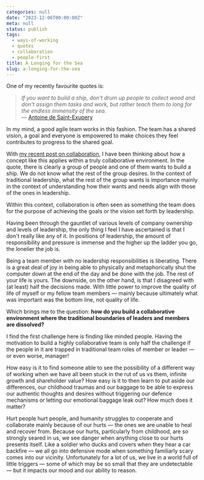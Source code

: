 ```yaml
---
categories: null
date: "2023-12-06T00:00:00Z"
meta: null
status: publish
tags:
  - ways-of-working
  - quotes
  - collaboration
  - people-first
title: A Longing for the Sea
slug: a-longing-for-the-sea
---
```


One of my recently favourite quotes is:

> _If you want to build a ship, don't drum up people to collect wood and don't
> assign them tasks and work, but rather teach them to long for the endless
> immensity of the sea._  
> — [Antoine de Saint-Exupery](https://www.brainyquote.com/authors/antoine-de-saint-exupery-quotes)

In my mind, a good agile team works in this fashion. The team has a shared
vision, a goal and everyone is empowered to make choices they feel contributes
to progress to the shared goal.

With [my recent post on collaboration](2023/11/21/muster/), I have been thinking
about how a concept like this applies within a truly collaborative environment.
In the quote, there is clearly a group of people and one of them wants to build
a ship. We do not know what the rest of the group desires. In the context of
traditional leadership, what the rest of the group wants is importance mainly in
the context of understanding how their wants and needs align with those of the
ones in leadership.

<!--more-->

Within this context, collaboration is often seen as something the team does for
the purpose of achieving the goals or the vision set forth by leadership.

Having been through the gauntlet of various levels of company ownership and
levels of leadership, the only thing I feel I have ascertained is that I don't
really like any of it. In positions of leadership, the amount of responsibility
and pressure is immense and the higher up the ladder you go, the lonelier the
job is.

Being a team member with no leadership responsibilities is liberating. There is
a great deal of joy in being able to physically and metaphorically shut the
computer down at the end of the day and be done with the job. The rest of your
life is yours. The downside, on the other hand, is that I disagreed with (at
least) half the decisions made. With little power to improve the quality of life
of myself or my fellow team members — mainly because ultimately what was
important was the bottom line, not quality of life.

Which brings me to the question: **how do you build a collaborative environment
where the traditional boundaries of leaders and members are dissolved?**

I find the first challenge here is finding like minded people. Having the
motivation to build a highly collaborative team is only half the challenge if
the people in it are trapped in traditional team roles of member or leader — or
even worse, manager!

How easy is it to find someone able to see the possibility of a different way of
working when we have all been stuck in the rut of us vs them, infinite growth
and shareholder value? How easy is it to then learn to put aside our
differences, our childhood traumas and our baggage to be able to express our
authentic thoughts and desires without triggering our defence mechanisms or
letting our emotional baggage leak out? How much does it matter?

Hurt people hurt people, and humanity struggles to cooperate and collaborate
mainly because of our hurts — the ones we are unable to heal and recover from.
Because our hurts, particularly from childhood, are so strongly seared in us, we
see danger when anything close to our hurts presents itself. Like a soldier who
ducks and covers when they hear a car backfire — we all go into defensive mode
when something familiarly scary comes into our vicinity. Unfortunately for a lot
of us, we live in a world full of little triggers — some of which may be so
small that they are undetectable — but it impacts our mood and our ability to
reason.
